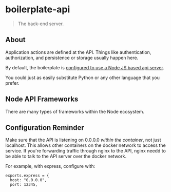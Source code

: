 # boilerplate-api

> The back-end server.

## About

Application actions are defined at the API. Things like authentication, authorization, and persistence or storage usually happen here.

By default, the boilerplate is [configured to use a Node JS based api server](../docker-compose.yml).

You could just as easily substitute Python or any other language that you prefer.

## Node API Frameworks

There are many types of frameworks within the Node ecosystem.

## Configuration Reminder

Make sure that the API is listening on 0.0.0.0 _within the container_, not just localhost. This allows other containers on the docker network to access the service. If you're forwarding traffic through nginx to the API, nginx needd to be able to talk to the API server over the docker network.

For example, with express, configure with:

```
exports.express = {
  host: "0.0.0.0",
  port: 12345,

```
